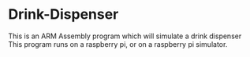 # Drink-Dispenser
This is an ARM Assembly program which will simulate a drink dispenser
This program runs on a raspberry pi, or on a raspberry pi simulator.
